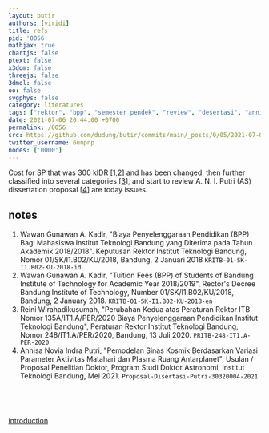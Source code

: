 ```yaml
---
layout: butir
authors: [viridi]
title: refs
pid: '0056'
mathjax: true
chartjs: false
ptext: false
x3dom: false
threejs: false
3dmol: false
oo: false
svgphys: false
category: literatures
tags: ["rektor", "bpp", "semester pendek", "review", "desertasi", "annisa", "novia", "indra", "putri"]
date: 2021-07-06 20:44:00 +0700
permalink: /0056
src: https://github.com/dudung/butir/commits/main/_posts/0/05/2021-07-06-refs.md
twitter_username: 6unpnp
nodes: ['0000']
---
```

Cost for SP that was 300 kIDR [[1](#r01),[2](#r02)]  and has been changed, then further classified into several categories [[3](#r03)], and start to review A. N. I. Putri (AS) dissertation proposal [[4](#r04)] are today issues.


## notes
1. <a name=r01></a>Wawan Gunawan A. Kadir, "Biaya Penyelenggaraan Pendidikan (BPP) Bagi Mahasiswa Institut Teknologi Bandung yang Diterima pada Tahun Akademik 2018/2018". Keputusan Rektor Institut Teknologi Bandung, Nomor 01/SK/I1.B02/KU/2018, Bandung, 2 Januari 2018 `KRITB-01-SK-I1.B02-KU-2018-id`
2. <a name=r02></a>Wawan Gunawan A. Kadir, "Tuition Fees (BPP) of Students of Bandung Institute of Technology for Academic Year 2018/2019", Rector's Decree Bandung Institute of Technology, Number 01/SK/I1.B02/KU/2018, Bandung, 2 January 2018. `KRITB-01-SK-I1.B02-KU-2018-en`
3. <a name=r03></a>Reini Wirahadikusumah, "Perubahan Kedua atas Peraturan Rektor ITB Nomor 135A/IT1.A/PER/2020 Biaya Penyelenggaraan Pendidikan Institut Teknologi Bandung", Peraturan Rektor Institut Teknologi Bandung, Nomor 248/IT1.A/PER/2020, Bandung, 13 Juli 2020. `PRITB-248-IT1.A-PER-2020`
4. <a name=r04></a>Annisa Novia Indra Putri, "Pemodelan Sinas Kosmik Berdasarkan Variasi Parameter Aktivitas Matahari dan Plasma Ruang Antarplanet", Usulan / Proposal Penelitian Doktor, Program Studi Doktor Astronomi, Institut Teknologi Bandung, Mei 2021. `Proposal-Disertasi-Putri-30320004-2021`

## &nbsp;
[introduction](0000)

